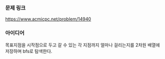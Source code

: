 ### 문제 링크

https://www.acmicpc.net/problem/14940

### 아이디어

목표지점을 시작점으로 두고 갈 수 있는 각 지점까지 얼마나 걸리는지를 2차원 배열에 저장하며 bfs로 탐색한다.
